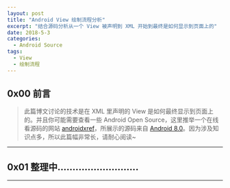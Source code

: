 ```yaml
---
layout: post
title: "Android View 绘制流程分析"
excerpt: "结合源码分析从一个 View 被声明到 XML 开始到最终是如何显示到页面上的"
date: 2018-5-3
categories:
  - Android Source
tags:
  - View
  - 绘制流程
---
```


## 0x00 前言
> 此篇博文讨论的技术是在 XML 里声明的 View 是如何最终显示到页面上的。并且你可能需要查看一些 Android Open Source，这里推举一个在线看源码的网站 [androidxref](http://androidxref.com/)，所展示的源码来自 [Android 8.0](http://androidxref.com/8.0.0_r4/)。因为涉及知识点多，所以此篇幅非常长，请耐心阅读~

-------------------

## 0x01 整理中...........................


-------------------
